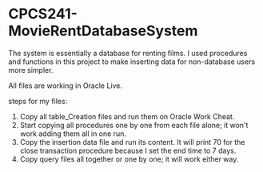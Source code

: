 # CPCS241-MovieRentDatabaseSystem
The system is essentially a database for renting films. I used procedures and functions in this project to make inserting data for non-database users more simpler.


All files are working in Oracle Live.

steps for my files:

1. Copy all table_Creation files and run them on Oracle Work Cheat.
2. Start copying all procedures one by one from each file alone; it won't work adding them all in one run.
3. Copy the insertion data file and run its content. It will print 70 for the close transaction procedure because I set the end time to 7 days.
4. Copy query files all together or one by one; it will work either way.
